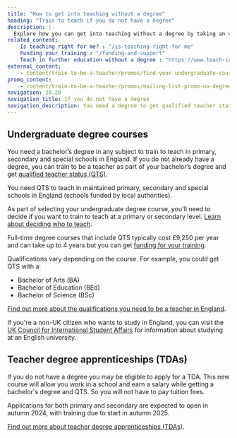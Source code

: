 ```yaml
---
title: "How to get into teaching without a degree"
heading: "Train to teach if you do not have a degree"
description: |-
  Explore how you can get into teaching without a degree by taking an undergraduate course to gain qualified teacher status (QTS) alongside a degree.
related_content:
    Is teaching right for me? : "/is-teaching-right-for-me"
    Funding your training : "/funding-and-support"
    Teach in further education without a degree : "https://www.teach-in-further-education.campaign.gov.uk"
external_content:
    - content/train-to-be-a-teacher/promos/find-your-undergraduate-course
promo_content:
    - content/train-to-be-a-teacher/promos/mailing-list-promo-no-degree
navigation: 20.20
navigation_title: If you do not have a degree
navigation_description: You need a degree to get qualified teacher status (QTS). If you're not already studying for one, find out more about undergraduate degree courses.
---
```


## Undergraduate degree courses
You need a bachelor’s degree in any subject to train to teach in primary, secondary and special schools in England. If you do not already have a degree, you can train to be a teacher as part of your bachelor’s degree and get [qualified teacher status (QTS)](/train-to-be-a-teacher/what-is-qts).

You need QTS to teach in maintained primary, secondary and special schools in England (schools funded by local authorities).

As part of selecting your undergraduate degree course, you'll need to decide if you want to train to teach at a primary or secondary level. [Learn about deciding who to teach](/is-teaching-right-for-me/who-do-you-want-to-teach).

Full-time degree courses that include QTS typically cost £9,250 per year and can take up to 4 years but you can get [funding for your training](/funding-and-support).

Qualifications vary depending on the course. For example, you could get QTS with a:

- Bachelor of Arts (BA)
- Bachelor of Education (BEd)
- Bachelor of Science (BSc)

[Find out more about the qualifications you need to be a teacher in England](/is-teaching-right-for-me/qualifications-you-need-to-teach).

<div class="inset">

<p>If you're a non-UK citizen who wants to study in England, you can visit the <a href="https://www.ukcisa.org.uk/">UK Council for International Student Affairs</a> for information about studying at an English university.</p>

</div>

## Teacher degree apprenticeships (TDAs)
If you do not have a degree you may be eligible to apply for a TDA. This new course will allow you work in a school and earn a salary while getting a bachelor's degree and QTS. So you will not have to pay tuition fees. 

Applications for both primary and secondary are expected to open in autumn 2024, with training due to start in autumn 2025. 

<a href="https://educationhub.blog.gov.uk/2024/02/04/teacher-degree-apprenticeships-how-they-work-and-when-to-apply/">Find out more about teacher degree apprenticeships (TDAs)</a>.
